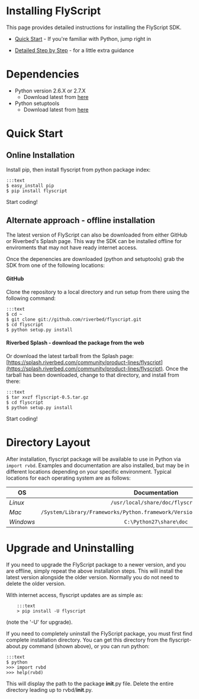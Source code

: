 Installing FlyScript
====================

This page provides detailed instructions for installing the FlyScript SDK.

* [Quick Start](#quickstart) - If you're familiar with Python, jump right in

* [Detailed Step by Step](install_details.html) - for a little extra guidance


<a id="dependencies"></a>

Dependencies
============

* Python version 2.6.X or 2.7.X
    * Download latest from [here](http://python.org/download/)
* Python setuptools
    * Download latest from [here](https://pypi.python.org/pypi/setuptools)


<a id="quickstart"></a>

Quick Start
===========

## Online Installation

Install pip, then install flyscript from python package index:

    :::text
    $ easy_install pip
    $ pip install flyscript

Start coding!  

## Alternate approach - offline installation

The latest version of FlyScript can also be downloaded from either
GitHub or Riverbed's Splash page.  This way the SDK can be installed
offline for enviroments that may not have ready internet access.

Once the depenencies are downloaded (python and setuptools) grab the SDK from
one of the following locations:

#### GitHub

Clone the repository to a local directory and run setup from there
 using the following command:

    :::text
    $ cd ~
    $ git clone git://github.com/riverbed/flyscript.git
    $ cd flyscript
    $ python setup.py install
    
#### Riverbed Splash - download the package from the web

Or download the latest tarball from the Splash page:
[https://splash.riverbed.com/community/product-lines/flyscript](https://splash.riverbed.com/community/product-lines/flyscript).
Once the tarball has been downloaded, change to that directory,
and install from there:

    :::text
    $ tar xvzf flyscript-0.5.tar.gz
    $ cd flyscript
    $ python setup.py install


Start coding!  

Directory Layout
================

After installation, flyscript package will be available to use in Python via `import rvbd`. 
Examples and documentation are also installed, but may be in different locations depending on
your specific environment.  Typical locations for each operating system are as follows:


 OS         |  Documentation                                                                   |  Scripts               
 ---------- |:--------------------------------------------------------------------------------:|:-----------------------:
 *Linux*    |  `/usr/local/share/doc/flyscript`                                                |  `/usr/local/bin`      
 *Mac*      |  `/System/Library/Frameworks/Python.framework/Versions/2.7/share/doc/flyscript`  |  `/usr/local/bin`      
 *Windows*  |  `C:\Python27\share\doc`                                                         |  `C:\Python27\Scripts` 




Upgrade and Uninstalling
========================

If you need to upgrade the FlyScript package to a newer version, and you are
offline, simply repeat the above installation steps.  This will install the
latest version alongside the older version.  Normally you do not need to delete
the older version.

With internet access, flyscript updates are as simple as:

        :::text
        > pip install -U flyscript

(note the '-U' for upgrade).

If you need to completely uninstall the FlyScript package, you must first find
complete installation directory.  You can get this directory from the flyscript-about.py
command (shown above), or you can run python:

    :::text
    $ python
    >>> import rvbd
    >>> help(rvbd)

This will display the path to the package __init__.py file.  Delete the entire directory 
leading up to rvbd/__init__.py.

